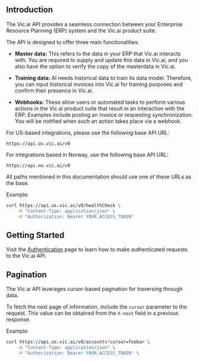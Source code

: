 ## Introduction

The Vic.ai API provides a seamless connection between your Enterprise Resource Planning (ERP) system and the Vic.ai product suite. 

The API is designed to offer three main functionalities:

- **Master data:** This refers to the data in your ERP that Vic.ai interacts with. You are required to supply and update this data in Vic.ai, and you also have the option to verify the copy of the masterdata in Vic.ai.

- **Training data:** AI needs historical data to train its data model. Therefore, you can input historical invoices into Vic.ai for training purposes and confirm their presence in Vic.ai.

- **Webhooks:** These allow users or automated tasks to perform various actions in the Vic.ai product suite that result in an interaction with the ERP. Examples include posting an invoice or requesting synchronization. You will be notified when such an action takes place via a webhook.

For US-based integrations, please use the following base API URL:

```
https://api.us.vic.ai/v0
```

For integrations based in Norway, use the following base API URL:

```
https://api.no.vic.ai/v0
```

All paths mentioned in this documentation should use one of these URLs as the base.

Example:

```bash
curl https://api.us.vic.ai/v0/healthCheck \
    -H "Content-Type: application/json" \
    -H "Authorization: Bearer YOUR_ACCESS_TOKEN"
```

## Getting Started

Visit the [Authentication](/#tag/Authentication) page to learn how to make authenticated requests to the Vic.ai API.

## Pagination

The Vic.ai API leverages cursor-based pagination for traversing through data.

To fetch the next page of information, include the `cursor` parameter to the request. This value can be obtained from the `X-next` field in a previous response. 

Example:

```bash
curl https://api.us.vic.ai/v0/accounts?cursor=foobar \
    -H "Content-Type: application/json" \
    -H "Authorization: Bearer YOUR_ACCESS_TOKEN" \
```